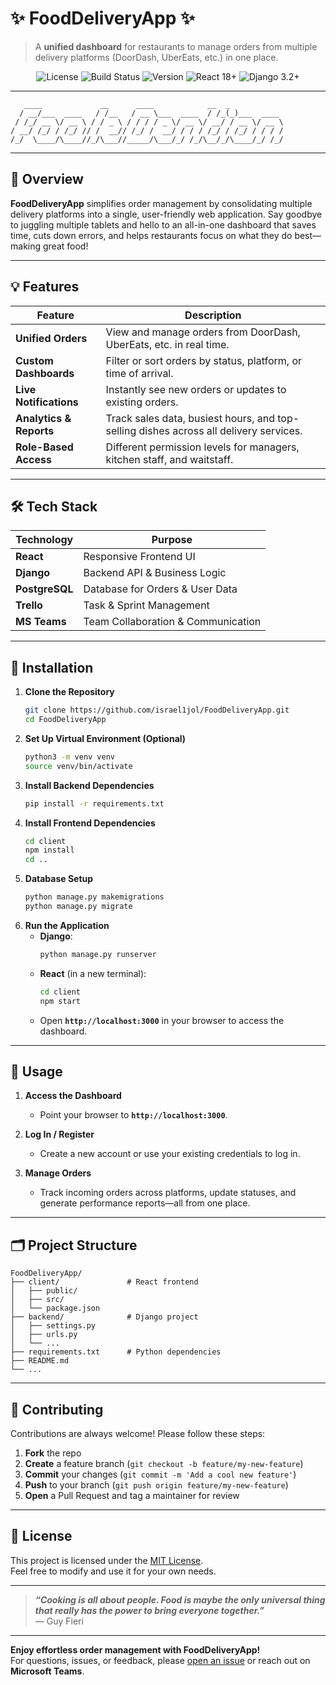 # ✨ **FoodDeliveryApp** ✨

> A **unified dashboard** for restaurants to manage orders from multiple delivery platforms (DoorDash, UberEats, etc.) in one place.

<p align="center">
  <img src="https://img.shields.io/badge/license-MIT-blue.svg" alt="License" />
  <img src="https://img.shields.io/badge/build-passing-brightgreen.svg" alt="Build Status" />
  <img src="https://img.shields.io/badge/version-1.0.0-blue" alt="Version" />
  <img src="https://img.shields.io/badge/React-18.0+-blue" alt="React 18+"/>
  <img src="https://img.shields.io/badge/Django-3.2+-green" alt="Django 3.2+"/>
</p>

---

```
   ____             __      ____            __  _           
  / __/___  ____   / /__   / __ \___  ____  / /_(_)___  ____ 
 / /_/ __ \/ __ \ / / _ \ / / / / _ \/ __ \/ __/ / __ \/ __ \
/ __/ /_/ / /_/ // /  __// /_/ /  __/ / / / /_/ / /_/ / / / /
/_/  \____/\____//_/\___//_____/\___/_/ /_/\__/_/\____/_/ /_/ 
```

---

## 🚀 Overview
**FoodDeliveryApp** simplifies order management by consolidating multiple delivery platforms into a single, user-friendly web application. Say goodbye to juggling multiple tablets and hello to an all-in-one dashboard that saves time, cuts down errors, and helps restaurants focus on what they do best—making great food!

---

## 💡 Features
| Feature                | Description                                                                                 |
|------------------------|---------------------------------------------------------------------------------------------|
| **Unified Orders**     | View and manage orders from DoorDash, UberEats, etc. in real time.                         |
| **Custom Dashboards**  | Filter or sort orders by status, platform, or time of arrival.                              |
| **Live Notifications** | Instantly see new orders or updates to existing orders.                                     |
| **Analytics & Reports**| Track sales data, busiest hours, and top-selling dishes across all delivery services.      |
| **Role-Based Access**  | Different permission levels for managers, kitchen staff, and waitstaff.                    |

---

## 🛠 Tech Stack

| Technology    | Purpose                            |
|---------------|-------------------------------------|
| **React**     | Responsive Frontend UI             |
| **Django**    | Backend API & Business Logic        |
| **PostgreSQL**| Database for Orders & User Data     |
| **Trello**    | Task & Sprint Management           |
| **MS Teams**  | Team Collaboration & Communication  |

---

## 🔧 Installation

1. **Clone the Repository**  
   ```bash
   git clone https://github.com/israel1jol/FoodDeliveryApp.git
   cd FoodDeliveryApp
   ```
2. **Set Up Virtual Environment (Optional)**  
   ```bash
   python3 -m venv venv
   source venv/bin/activate
   ```
3. **Install Backend Dependencies**  
   ```bash
   pip install -r requirements.txt
   ```
4. **Install Frontend Dependencies**  
   ```bash
   cd client
   npm install
   cd ..
   ```
5. **Database Setup**  
   ```bash
   python manage.py makemigrations
   python manage.py migrate
   ```
6. **Run the Application**  
   - **Django**:  
     ```bash
     python manage.py runserver
     ```
   - **React** (in a new terminal):  
     ```bash
     cd client
     npm start
     ```
   - Open **`http://localhost:3000`** in your browser to access the dashboard.

---

## 🎉 Usage

1. **Access the Dashboard**  
   - Point your browser to **`http://localhost:3000`**.

2. **Log In / Register**  
   - Create a new account or use your existing credentials to log in.

3. **Manage Orders**  
   - Track incoming orders across platforms, update statuses, and generate performance reports—all from one place.

---

## 🗂 Project Structure
```
FoodDeliveryApp/
├── client/               # React frontend
│   ├── public/
│   ├── src/
│   └── package.json
├── backend/              # Django project
│   ├── settings.py
│   ├── urls.py
│   └── ...
├── requirements.txt      # Python dependencies
├── README.md
└── ...
```

---

## 🤝 Contributing

Contributions are always welcome! Please follow these steps:

1. **Fork** the repo  
2. **Create** a feature branch (`git checkout -b feature/my-new-feature`)  
3. **Commit** your changes (`git commit -m 'Add a cool new feature'`)  
4. **Push** to your branch (`git push origin feature/my-new-feature`)  
5. **Open** a Pull Request and tag a maintainer for review

---

## 📄 License

This project is licensed under the [MIT License](LICENSE).  
Feel free to modify and use it for your own needs.

---

> **_“Cooking is all about people. Food is maybe the only universal thing that really has the power to bring everyone together.”_**  
> — Guy Fieri

---

**Enjoy effortless order management with FoodDeliveryApp!**  
For questions, issues, or feedback, please [open an issue](https://github.com/israel1jol/FoodDeliveryApp/issues) or reach out on **Microsoft Teams**.
```